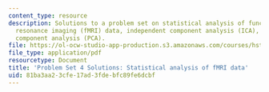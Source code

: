 ```yaml
---
content_type: resource
description: Solutions to a problem set on statistical analysis of functional magnetic
  resonance imaging (fMRI) data, independent component analysis (ICA), and principle
  component analysis (PCA).
file: https://ol-ocw-studio-app-production.s3.amazonaws.com/courses/hst-583-functional-magnetic-resonance-imaging-data-acquisition-and-analysis-fall-2008/81ba3aa23cfe17ad3fdebfc89fe6dcbf_ps4_soln.pdf
file_type: application/pdf
resourcetype: Document
title: 'Problem Set 4 Solutions: Statistical analysis of fMRI data'
uid: 81ba3aa2-3cfe-17ad-3fde-bfc89fe6dcbf
---
```


